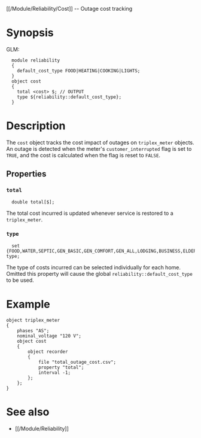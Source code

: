 [[/Module/Reliability/Cost]] -- Outage cost tracking

# Synopsis

GLM:

~~~
  module reliability
  {
    default_cost_type FOOD|HEATING|COOKING|LIGHTS;
  }
  object cost 
  {
    total <cost> $; // OUTPUT
    type ${reliability::default_cost_type}; 
  }
~~~

# Description

The `cost` object tracks the cost impact of outages on `triplex_meter` objects.  An outage is detected when the meter's `customer_interrupted` flag is set to `TRUE`, and the cost is calculated when the flag is reset to `FALSE`.

## Properties

### `total`

~~~
  double total[$];
~~~

The total cost incurred is updated whenever service is restored to a `triplex_meter`.

### `type`

~~~
  set {FOOD,WATER,SEPTIC,GEN_BASIC,GEN_COMFORT,GEN_ALL,LODGING,BUSINESS,ELDERCARE,HEATING,COOKING,LIGHTS,WAGES} type;
~~~

The type of costs incurred can be selected individually for each home. Omitted this property will cause the global `reliability::default_cost_type` to be used.

# Example

~~~
object triplex_meter
{
    phases "AS";
    nominal_voltage "120 V";
    object cost
    {
        object recorder
        {
            file "total_outage_cost.csv";
            property "total";
            interval -1;
        };
    };
}
~~~

# See also

* [[/Module/Reliability]]


